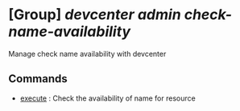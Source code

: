 # [Group] _devcenter admin check-name-availability_

Manage check name availability with devcenter

## Commands

- [execute](/Commands/devcenter/admin/check-name-availability/_execute.md)
: Check the availability of name for resource
